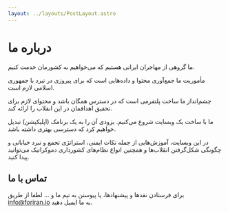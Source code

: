 ```yaml
---
layout: ../layouts/PostLayout.astro
---
```


# درباره ما

<!-- <p class="c-red9 fw-900">test</p> -->

ما گروهی از مهاجران ایرانی هستیم که می‌خواهیم به کشورمان خدمت کنیم.

مأموریت ما جمع‌آوری محتوا و داده‌هایی است که برای پیروزی در نبرد با جمهوری اسلامی لازم است.

چشم‌انداز ما ساخت پلتفرمی است که در دسترس همگان باشد و محتوای لازم برای تحقیق اهدافمان در این انقلاب را ارائه کند.

ما با ساخت یک وبسایت شروع می‌کنیم. بزودی آن را به یک برنامک (اپلیکیشن) تبدیل خواهیم کرد که دسترسی بهتری داشته باشد.

در این وبسایت، آموزش‌هایی از جمله نکات ایمنی، استراتژی تجمع و نبرد خیابانی و چگونگی شکل‌گرفتن انقلاب‌ها و همچنین انواع نظام‌های کشورداری دموکراتیک می‌توانید پیدا کنید.

## تماس با ما

برای فرستادن نقدها و پیشنهاد‌ها، یا پیوستن به تیم ما و ... لطفا از طریق [info@foriran.io](mailto:info@foriran.io) به ما ایمیل دهید.
